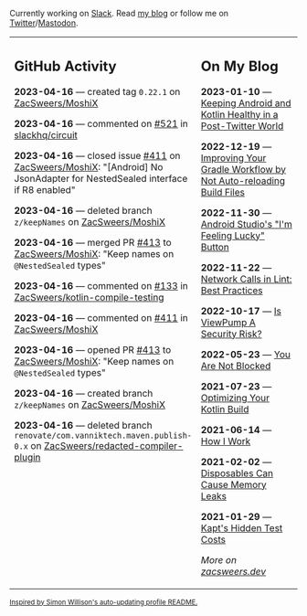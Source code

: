 Currently working on [Slack](https://slack.com/). Read [my blog](https://zacsweers.dev/) or follow me on [Twitter](https://twitter.com/ZacSweers)/[Mastodon](https://hachyderm.io/@ZacSweers).

<table><tr><td valign="top" width="60%">

## GitHub Activity
<!-- githubActivity starts -->
**2023-04-16** — created tag `0.22.1` on [ZacSweers/MoshiX](https://github.com/ZacSweers/MoshiX)

**2023-04-16** — commented on [#521](https://github.com/slackhq/circuit/issues/521#issuecomment-1510457208) in [slackhq/circuit](https://github.com/slackhq/circuit)

**2023-04-16** — closed issue [#411](https://github.com/ZacSweers/MoshiX/issues/411) on [ZacSweers/MoshiX](https://github.com/ZacSweers/MoshiX): "[Android] No JsonAdapter for NestedSealed interface if R8 enabled"

**2023-04-16** — deleted branch `z/keepNames` on [ZacSweers/MoshiX](https://github.com/ZacSweers/MoshiX)

**2023-04-16** — merged PR [#413](https://github.com/ZacSweers/MoshiX/pull/413) to [ZacSweers/MoshiX](https://github.com/ZacSweers/MoshiX): "Keep names on `@NestedSealed` types"

**2023-04-16** — commented on [#133](https://github.com/ZacSweers/kotlin-compile-testing/pull/133#issuecomment-1510455780) in [ZacSweers/kotlin-compile-testing](https://github.com/ZacSweers/kotlin-compile-testing)

**2023-04-16** — commented on [#411](https://github.com/ZacSweers/MoshiX/issues/411#issuecomment-1510454702) in [ZacSweers/MoshiX](https://github.com/ZacSweers/MoshiX)

**2023-04-16** — opened PR [#413](https://github.com/ZacSweers/MoshiX/pull/413) to [ZacSweers/MoshiX](https://github.com/ZacSweers/MoshiX): "Keep names on `@NestedSealed` types"

**2023-04-16** — created branch `z/keepNames` on [ZacSweers/MoshiX](https://github.com/ZacSweers/MoshiX)

**2023-04-16** — deleted branch `renovate/com.vanniktech.maven.publish-0.x` on [ZacSweers/redacted-compiler-plugin](https://github.com/ZacSweers/redacted-compiler-plugin)
<!-- githubActivity ends -->
</td><td valign="top" width="40%">

## On My Blog
<!-- blog starts -->
**2023-01-10** — [Keeping Android and Kotlin Healthy in a Post-Twitter World](https://www.zacsweers.dev/keeping-android-healthy/)

**2022-12-19** — [Improving Your Gradle Workflow by Not Auto-reloading Build Files](https://www.zacsweers.dev/improving-your-workflow-by-not-auto-reloading-build-files/)

**2022-11-30** — [Android Studio's "I'm Feeling Lucky" Button](https://www.zacsweers.dev/android-studios-im-feeling-lucky-button/)

**2022-11-22** — [Network Calls in Lint: Best Practices](https://www.zacsweers.dev/network-calls-in-lint-best-practices/)

**2022-10-17** — [Is ViewPump A Security Risk?](https://www.zacsweers.dev/is-viewpump-a-security-risk/)

**2022-05-23** — [You Are Not Blocked](https://www.zacsweers.dev/you-are-not-blocked/)

**2021-07-23** — [Optimizing Your Kotlin Build](https://www.zacsweers.dev/optimizing-your-kotlin-build/)

**2021-06-14** — [How I Work](https://www.zacsweers.dev/how-i-work/)

**2021-02-02** — [Disposables Can Cause Memory Leaks](https://www.zacsweers.dev/disposables-can-cause-memory-leaks/)

**2021-01-29** — [Kapt's Hidden Test Costs](https://www.zacsweers.dev/kapts-hidden-test-costs/)
<!-- blog ends -->
_More on [zacsweers.dev](https://zacsweers.dev/)_
</td></tr></table>

<sub><a href="https://simonwillison.net/2020/Jul/10/self-updating-profile-readme/">Inspired by Simon Willison's auto-updating profile README.</a></sub>